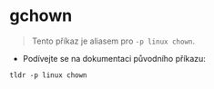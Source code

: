 # gchown

> Tento příkaz je aliasem pro `-p linux chown`.

- Podívejte se na dokumentaci původního příkazu:

`tldr -p linux chown`
